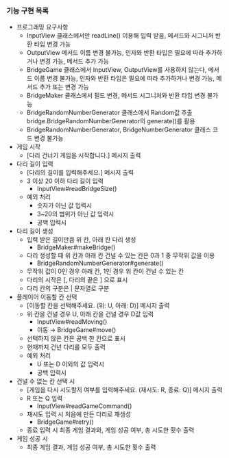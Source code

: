 ### 기능 구현 목록

- 프로그래밍 요구사항
  - InputView 클래스에서만 readLine() 이용해 입력 받음, 메서드와 시그니처 반환 타입 변경 가능
  - OutputView 메서드 이름 변경 불가능, 인자와 반환 타입은 필요에 따라 추가하거나 변경 가능, 메서드 추가 가능
  - BridgeGame 클래스에서 InputView, OutputView를 사용하지 않는다, 메서드 이름 변경 불가능, 인자와 반환 타입은 필요에 따라 추가하거나 변경 가능, 메서드 추가 또는 변경 가능
  - BridgeMaker 클래스에서 필드 변경, 메서드 시그니처와 반환 타입 변경 불가능
  - BridgeRandomNumberGenerator 클래스에서 Random값 추출 bridge.BridgeRandomNumberGenerator의 generate()를 활용
  - BridgeRandomNumberGenerator, BridgeNumberGenerator 클래스 코드 변경 불가능
- 게임 시작
  - [다리 건너기 게임을 시작합니다.] 메시지 출력
- 다리 길이 입력
  - [다리의 길이를 입력해주세요.] 메시지 출력
  - 3 이상 20 이하 다리 길이 입력
    - InputView#readBridgeSize()
  - 예외 처리
    - 숫자가 아닌 값 입력시
    - 3~20의 범위가 아닌 값 입력시
    - 공백 입력시
- 다리 길이 생성
  - 입력 받은 길이만큼 위 칸, 아래 칸 다리 생성
    - BridgeMaker#makeBridge()
  - 다리 생성할 때 위 칸과 아래 칸 건널 수 있는 칸은 0과 1 중 무작위 값을 이용
    - BridgeRandomNumberGenerator#generate()
  - 무작위 값이 0인 경우 아래 칸, 1인 경우 위 칸이 건널 수 있는 칸
  - 다리의 시작은 [, 다리의 끝은 ] 으로 표시
  - 다리 칸의 구분은 | 문자열로 구분
- 플레이어 이동할 칸 선택
  - [이동할 칸을 선택해주세요. (위: U, 아래: D)] 메시지 출력
  - 위 칸을 건널 경우 U, 아래 칸을 건널 경우 D값 입력
    - InputView#readMoving()
    - 이동 → BridgeGame#move()
  - 선택하지 않은 칸은 공백 한 칸으로 표시
  - 현재까지 건넌 다리를 모두 출력
  - 예외 처리
    - U 또는 D 이외의 값 입력시
    - 공백 입력시
- 건널 수 없는 칸 선택 시
  - [게임을 다시 시도할지 여부를 입력해주세요. (재시도: R, 종료: Q)] 메시지 출력
  - R 또는 Q 입력
    - InputView#readGameCommand()
  - 재시도 입력 시 처음에 만든 다리로 재생성
    - BridgeGame#retry()
  - 종료 입력 시 최종 게임 결과와, 게임 성공 여부, 총 시도한 횟수 출력
- 게임 성공 시
  - 최종 게임 결과, 게임 성공 여부, 총 시도한 횟수 출력
